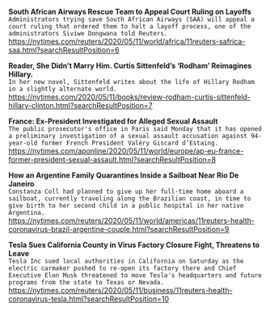 **South African Airways Rescue Team to Appeal Court Ruling on Layoffs**\
`Administrators trying save South African Airways (SAA) will appeal a court ruling that ordered them to halt a layoff process, one of the administrators Siviwe Dongwana told Reuters.`\
https://nytimes.com/reuters/2020/05/11/world/africa/11reuters-safrica-saa.html?searchResultPosition=6

**Reader, She Didn’t Marry Him. Curtis Sittenfeld’s ‘Rodham’ Reimagines Hillary.**\
`In her new novel, Sittenfeld writes about the life of Hillary Rodham in a slightly alternate world.`\
https://nytimes.com/2020/05/11/books/review-rodham-curtis-sittenfeld-hillary-clinton.html?searchResultPosition=7

**France: Ex-President Investigated for Alleged Sexual Assault**\
`The public prosecutor's office in Paris said Monday that it has opened a preliminary investigation of a sexual assault accusation against 94-year-old former French President Valéry Giscard d’Estaing.`\
https://nytimes.com/aponline/2020/05/11/world/europe/ap-eu-france-former-president-sexual-assault.html?searchResultPosition=8

**How an Argentine Family Quarantines Inside a Sailboat Near Rio De Janeiro**\
`Constanza Coll had planned to give up her full-time home aboard a sailboat, currently traveling along the Brazilian coast, in time to give birth to her second child in a public hospital in her native Argentina. `\
https://nytimes.com/reuters/2020/05/11/world/americas/11reuters-health-coronavirus-brazil-argentine-couple.html?searchResultPosition=9

**Tesla Sues California County in Virus Factory Closure Fight, Threatens to Leave**\
`Tesla Inc sued local authorities in California on Saturday as the electric carmaker pushed to re-open its factory there and Chief Executive Elon Musk threatened to move Tesla's headquarters and future programs from the state to Texas or Nevada.`\
https://nytimes.com/reuters/2020/05/11/business/11reuters-health-coronavirus-tesla.html?searchResultPosition=10

